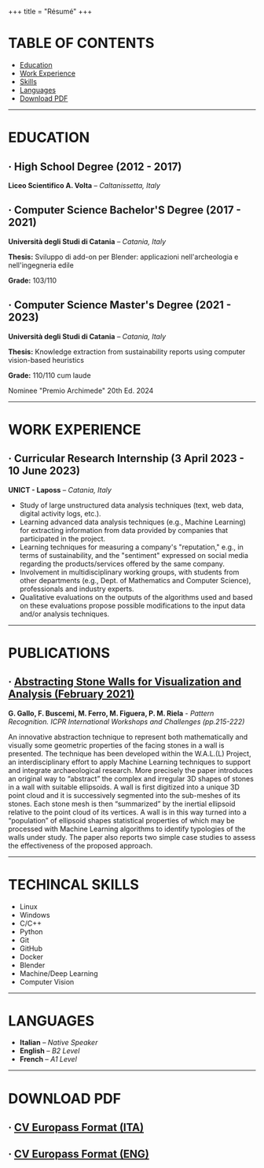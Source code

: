 +++
title = "Résumé"
+++

# TABLE OF CONTENTS
- [Education](#education)
- [Work Experience](#work-experience)
- [Skills](#skills)
- [Languages](#languages)
- [Download PDF](#download-pdf)

___


# EDUCATION

## · High School Degree (2012 - 2017)
**Liceo Scientifico A. Volta** – *Caltanissetta, Italy*

## · Computer Science Bachelor'S Degree (2017 - 2021)
**Università degli Studi di Catania** – *Catania, Italy*

**Thesis:** Sviluppo di add-on per Blender: applicazioni nell'archeologia e nell'ingegneria edile

**Grade:** 103/110

## · Computer Science Master's Degree (2021 - 2023)
**Università degli Studi di Catania** – *Catania, Italy* 

**Thesis:** Knowledge extraction from sustainability reports using computer vision-based heuristics

**Grade:** 110/110 cum laude

Nominee "Premio Archimede" 20th Ed. 2024

___

# WORK EXPERIENCE

## · Curricular Research Internship (3 April 2023 - 10 June 2023)
**UNICT - Laposs** – *Catania, Italy*

- Study of large unstructured data analysis techniques (text, web data, digital activity logs, etc.).
- Learning advanced data analysis techniques (e.g., Machine Learning) for extracting information from
data provided by companies that participated in the project.
- Learning techniques for measuring a company's "reputation," e.g., in terms of sustainability, and the
"sentiment" expressed on social media regarding the products/services offered by the same
company.
- Involvement in multidisciplinary working groups, with students from other departments (e.g., Dept. of
Mathematics and Computer Science), professionals and industry experts.
- Qualitative evaluations on the outputs of the algorithms used and based on these evaluations propose
possible modifications to the input data and/or analysis techniques.

___

# PUBLICATIONS

## · [Abstracting Stone Walls for Visualization and Analysis (February 2021)](https://www.researchgate.net/publication/349474783_Abstracting_Stone_Walls_for_Visualization_and_Analysis)
**G. Gallo, F. Buscemi, M. Ferro, M. Figuera, P. M. Riela** - *Pattern Recognition. ICPR International Workshops and Challenges (pp.215-222)*


An innovative abstraction technique to represent both mathematically and visually some geometric properties of the facing stones in a wall is presented. The technique has been developed within the W.A.L.(L) Project, an interdisciplinary effort to apply Machine Learning techniques to support and integrate archaeological research. More precisely the paper introduces an original way to “abstract” the complex and irregular 3D shapes of stones in a wall with suitable ellipsoids. A wall is first digitized into a unique 3D point cloud and it is successively segmented into the sub-meshes of its stones. Each stone mesh is then “summarized” by the inertial ellipsoid relative to the point cloud of its vertices. A wall is in this way turned into a “population” of ellipsoid shapes statistical properties of which may be processed with Machine Learning algorithms to identify typologies of the walls under study. The paper also reports two simple case studies to assess the effectiveness of the proposed approach.

___

# TECHINCAL SKILLS
- Linux
- Windows
- C/C++
- Python
- Git
- GitHub
- Docker
- Blender
- Machine/Deep Learning
- Computer Vision

___

# LANGUAGES
- **Italian** – *Native Speaker*
- **English** – *B2 Level*
- **French** – *A1 Level*

___

# DOWNLOAD PDF

## · [CV Europass Format (ITA)](/files/CV_ita.pdf)

## · [CV Europass Format (ENG)](/files/CV_eng.pdf)


